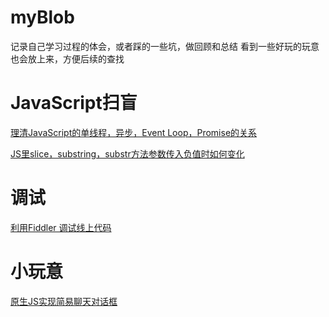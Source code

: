# myBlob
记录自己学习过程的体会，或者踩的一些坑，做回顾和总结
看到一些好玩的玩意也会放上来，方便后续的查找
# JavaScript扫盲
  [理清JavaScript的单线程，异步，Event Loop，Promise的关系](https://github.com/fishCrush/myBlob/issues/2)
  
  [JS里slice，substring，substr方法参数传入负值时如何变化](https://github.com/fishCrush/myBlob/issues/3)
# 调试
 [利用Fiddler 调试线上代码](https://github.com/fishCrush/myBlob/issues/4)

# 小玩意
 [原生JS实现简易聊天对话框](https://github.com/fishCrush/myBlob/issues/1)
